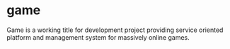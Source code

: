 # game
Game is a working title for development project providing service oriented platform and management system for massively online games.
